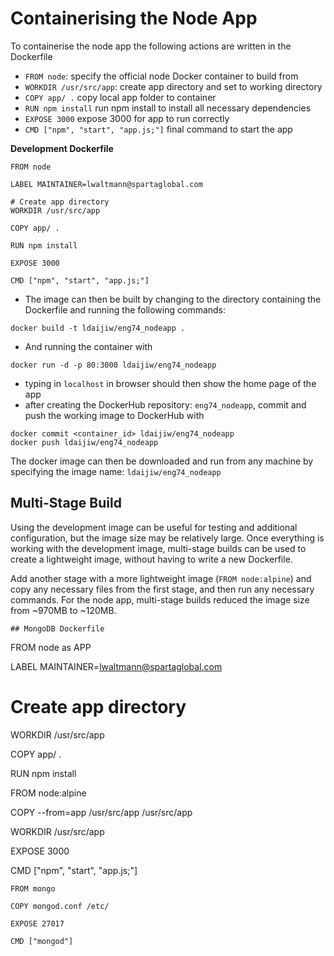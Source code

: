 # Containerising the Node App

To containerise the node app the following actions are written in the Dockerfile
- ``FROM node``: specify the official node Docker container to build from
- ``WORKDIR /usr/src/app``: create app directory and set to working directory
- ``COPY app/ .`` copy local app folder to container
- ``RUN npm install`` run npm install to install all necessary dependencies
- ``EXPOSE 3000`` expose 3000 for app to run correctly
- ``CMD ["npm", "start", "app.js;"]`` final command to start the app

**Development Dockerfile**
```
FROM node

LABEL MAINTAINER=lwaltmann@spartaglobal.com

# Create app directory
WORKDIR /usr/src/app

COPY app/ .

RUN npm install

EXPOSE 3000

CMD ["npm", "start", "app.js;"]
```

- The image can then be built by changing to the directory containing the Dockerfile and running the following commands:
```
docker build -t ldaijiw/eng74_nodeapp .
```
- And running the container with
```
docker run -d -p 80:3000 ldaijiw/eng74_nodeapp
```
- typing in ``localhost`` in browser should then show the home page of the app
- after creating the DockerHub repository: ``eng74_nodeapp``, commit and push the working image to DockerHub with
```
docker commit <container_id> ldaijiw/eng74_nodeapp
docker push ldaijiw/eng74_nodeapp
```
The docker image can then be downloaded and run from any machine by specifying the image name: ``ldaijiw/eng74_nodeapp``

## Multi-Stage Build

Using the development image can be useful for testing and additional configuration, but the image size may be relatively large. Once everything is working with the development image, multi-stage builds can be used to create a lightweight image, without having to write a new Dockerfile.

Add another stage with a more lightweight image (``FROM node:alpine``) and copy any necessary files from the first stage, and then run any necessary commands. For the node app, multi-stage builds reduced the image size from ~970MB to ~120MB.
```
## MongoDB Dockerfile
```
FROM node as APP

LABEL MAINTAINER=lwaltmann@spartaglobal.com

# Create app directory
WORKDIR /usr/src/app

COPY app/ .

RUN npm install

FROM node:alpine

COPY --from=app /usr/src/app /usr/src/app

WORKDIR /usr/src/app

EXPOSE 3000

CMD ["npm", "start", "app.js;"]
```
FROM mongo

COPY mongod.conf /etc/

EXPOSE 27017

CMD ["mongod"]
```
